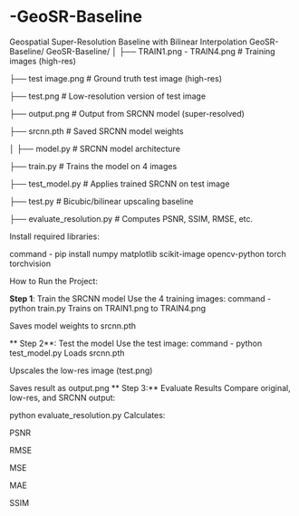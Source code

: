 # -GeoSR-Baseline
Geospatial Super-Resolution Baseline with Bilinear Interpolation
GeoSR-Baseline/
GeoSR-Baseline/
│
├── TRAIN1.png - TRAIN4.png      # Training images (high-res)

├── test image.png               # Ground truth test image (high-res)

├── test.png                     # Low-resolution version of test image

├── output.png                   # Output from SRCNN model (super-resolved)

├── srcnn.pth                    # Saved SRCNN model weights

│
├── model.py                     # SRCNN model architecture

├── train.py                     # Trains the model on 4 images

├── test_model.py                # Applies trained SRCNN on test image

├── test.py                      # Bicubic/bilinear upscaling baseline

├── evaluate_resolution.py       # Computes PSNR, SSIM, RMSE, etc.

Install required libraries:

command - pip install numpy matplotlib scikit-image opencv-python torch torchvision

How to Run the Project:

**Step 1**: Train the SRCNN model
Use the 4 training images:
command - python train.py
Trains on TRAIN1.png to TRAIN4.png

Saves model weights to srcnn.pth

** Step 2**: Test the model
Use the test image:
 command - python test_model.py
Loads srcnn.pth

Upscales the low-res image (test.png)

Saves result as output.png
** Step 3:** Evaluate Results
Compare original, low-res, and SRCNN output:

python evaluate_resolution.py
Calculates:

PSNR

RMSE

MSE

MAE

SSIM
